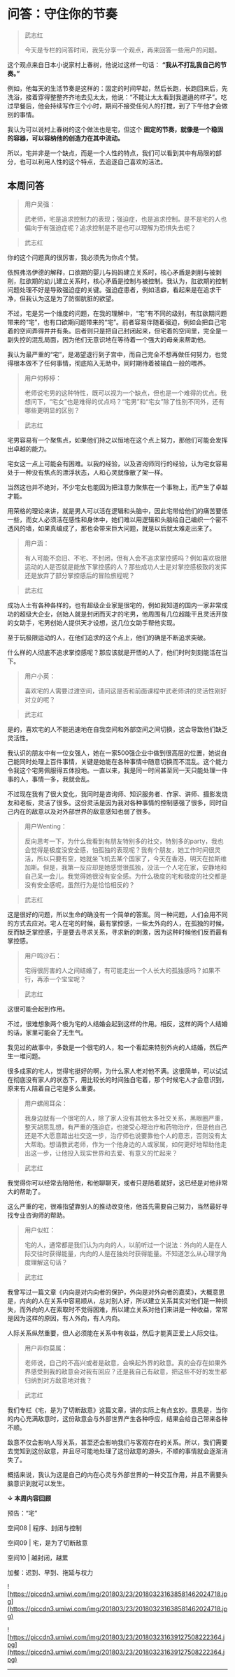 # 问答：守住你的节奏

> 武志红
> 
> 今天是专栏的问答时间，我先分享一个观点，再来回答一些用户的问题。

这个观点来自日本小说家村上春树，他说过这样一句话： **“我从不打乱我自己的节奏。”**

例如，他每天的生活节奏是这样的：固定的时间早起，然后长跑，长跑回来后，先洗浴，接着穿得整整齐齐地去见太太，他说：“不能让太太看到我邋遢的样子”。吃过早餐后，他会持续写作三个小时，期间不接受任何人的打搅，到了下午他才会做别的事情。

我认为可以说村上春树的这个做法也是宅，但这个 **固定的节奏，就像是一个稳固的容器，可以容纳他的创造力在其中流动。**

所以，宅并非是一个缺点，而是一个人性的特点，我们可以看到其中有局限的部分，也可以利用人性的这个特点，去追逐自己喜欢的活法。

## 本周问答

> 用户吴强：
> 
> 武老师，宅是追求控制力的表现；强迫症，也是追求控制。是不是宅的人也偏向于有强迫症呢？追求控制是不是也可以理解为恐惧失去呢？

> 武志红

你的这个问题真的很厉害，我必须先为你点个赞。

依照弗洛伊德的解释，口欲期的婴儿与妈妈建立关系时，核心矛盾是剥削与被剥削，肛欲期的幼儿建立关系时，核心矛盾是控制与被控制。我认为，肛欲期的控制问题处理不好是导致强迫症的关键。强迫症患者，例如洁癖，看起来是在追求干净，但我认为这是为了防御肮脏的欲望。

不过，宅是另一个维度的问题，在我的理解中，“宅”有不同的级别，有肛欲期问题带来的“宅”，也有口欲期问题带来的“宅”。前者容易伴随着强迫，例如会把自己宅着的空间弄得井井有条。后者则只是把自己封闭起来，但宅着的空间里，完全是一副失控的混乱局面，因为他们无意识地在等待着一个强大的母亲来帮助他。

我认为最严重的“宅”，是渴望退行到子宫中，而自己完全不想再做任何努力，也觉得根本做不了任何事情，彻底陷入无助中，同时期待着被输血一般的喂养。

> 用户何楟楟：
> 
> 老师说宅男的这种特性，既可以视为一个缺点，但也是一个难得的优点。我想问下，“宅女”也是难得的优点吗？“宅男”和“宅女”除了性别不同外，还有哪些更明显的区别？

> 武志红

宅男容易有一个聚焦点，如果他们持之以恒地在这个点上努力，那他们可能会发挥出卓越的能力。

宅女这一点上可能会有困难。以我的经验，以及咨询师同行的经验，认为宅女容易处于一种没有焦点的漂浮状态，人和心灵就像散了架一样。

当然这也并不绝对，不少宅女也能因为把注意力聚焦在一个事物上，而产生了卓越才能。

用荣格的理论来讲，就是男人可以活在逻辑和头脑中，因此宅带给他们的痛苦要低一些，而女人必须活在感性和身体中，她们难以用逻辑和头脑给自己编织一个密不透风的墙，如果真编成了，那也会带来巨大问题，就是以后就太难走出来了。

> 用户涵：
> 
> 有人可能不恋旧、不宅、不封闭，但有人会不追求掌控感吗？例如喜欢极限运动的人是否就是能放下掌控感的人？那些成功人士是对掌控感极致的发挥还是放弃了部分掌控感后的冒险旅程呢？

> 武志红

成功人士有各种各样的，也有超级企业家是很宅的，例如我知道的国内一家非常成功的超级大企业，创始人就是封闭而天才的宅男，他周围有几位超能干且灵活开放的女助手，宅男创始人提供天才设想，这几位女助手帮他实现。

至于玩极限运动的人，在他们追求的这个点上，他们的确是不断追求突破。

什么样的人彻底不追求掌控感呢？那应该就是开悟的人了，他们时时刻刻能活在当下。

> 用户小英：
> 
> 喜欢宅的人需要过渡空间，请问这是否和前面课程中武老师讲的灵活性刚好对立的呢？

> 武志红

是的，喜欢宅的人不能迅速地在自我空间和外部空间之间切换，这会导致他们缺乏灵活性。

我认识的朋友中有一位女强人，她在一家500强企业中做到很高层的位置，她说自己能同时处理上百件事情，关键是她能在各种事情中随意切换而不混乱。这个能力令我这个宅男佩服得五体投地。一直以来，我是同一时间甚至同一天只能处理一件事的人，事情一多，我就会乱。

不过现在我有了很大变化，我同时是咨询师、知识服务者、作家、讲师、摄影发烧友和老板，灵活了很多。这份灵活是因为我对各种事情的控制感强了很多，同时自己内在的敌意以及对外部世界的敌意感知也弱了很多。

> 用户Wenting：
> 
> 反向思考一下，为什么我看到有朋友特别多的社交，特别多的party，我也会觉得是极度没安全感，怕孤独的表现呢？我有个朋友，她工作时间很灵活，所以只要有空，她就坐飞机去某个国家了，今天在香港，明天在拉斯维加斯。但是，我第一反应却是她感觉很孤独，没法一个人宅在家，安静地和自己呆一会儿。我觉得她很没有安全感。为什么极度的宅和极度的社交都是没有安全感呢，虽然行为是恰恰相反的？

> 武志红

这是很好的问题，所以生命的确没有一个简单的答案。同一种问题，人们会用不同的方式去应对。宅人在宅的时候，最有掌控感，一些太外向的人，在孤独的时候，反而缺乏掌控感，于是要去寻求关系，寻求新的刺激，因为这种时候他们反而最有掌控感。

> 用户鸣沙石：
> 
> 宅得很厉害的人之间结婚了，有可能走出一个人长大的孤独感吗？如果不行，再添一个宝宝呢？

> 武志红

这很可能会起到作用。

不过，很难想象两个极为宅的人结婚会起到这样的作用。相反，这样的两个人结婚的话，家里可能会了无生气。

我见过的故事中，多数是一个很宅的人，和一个看起来特别外向的人结婚，然后产生一堆问题。

很多成家的宅人，觉得宅挺好的啊，为什么家人老对他不满。这很简单，可以试试在彻底没有家人的状态下，用比较长的时间独自宅着，那个时候宅人才会意识到，原来有人陪着自己宅是多么重要。

> 用户螺闹耳朵：
> 
> 我身边就有一个很宅的人，除了家人没有其他太多社交关系，黑眼圈严重，整天胡思乱想，有严重的强迫症，也接受心理治疗和药物治疗，但是他自己还是不大愿意踏出社交这一步，治疗师也说要靠他个人的意志，否则没有太大帮助。想请教武老师，作为一个他身边的人或家属，如何更好地帮助他走出这一步，让他投入现实世界和去爱、有意义的忙起来？

> 武志红

我觉得你可以经常去陪陪他，和他聊聊天，或者只是陪着就好，这已经是对他非常大的帮助了。

这么严重的宅，很难指望靠别人的推动改变他，他首先需要自己努力，当然最好寻找专业咨询师的帮助。

> 用户似虹：
> 
> 宅的人，通常都是我们认为内向的人，以前听过一个说法：外向的人是在人际交往时获得能量，内向的人是在独处时获得能量。不知道怎么从心理学角度理解这句话？

> 武志红

我曾写过一篇文章《内向是对内向者的保护，外向是对外向者的嘉奖》，大概意思是，内向的人在关系中容易顺从，总对别人好，所以建立关系其实对他们是一种损失，而外向的人在索取时不觉得困难，所以建立关系对他们来讲是一种收益，常常是因为这样的原因，有人外向，有人内向。

人际关系纵然重要，但人必须能在关系中有收益，然后才能真正爱上人际交往。

> 用户非你莫属：
> 
> 老师说，自己的不高兴或者是敌意，会唤起外界的敌意。真的会存在如果外界感受到我的敌意会对我有回应？还是我自己有敌意，把这些不好的发生都归纳到对方敌意地对我？

> 武志红

我们专栏《宅，是为了切断敌意》这篇文章，讲的实际上有点玄妙。意思是，当你的内心充满敌意时，这份敌意会与外部世界产生各种呼应，结果会给自己带来各种不顺。

敌意不仅会影响人际关系，甚至还会影响我们与客观存在的关系。所以，我们需要去觉知到这份敌意，并且尽可能地处理了这份敌意的源头，不顺的事情就会逐渐消失了。

概括来说，我认为这是自己的内在心灵与外部世界的一种交互作用，并且不需要头脑意识到就可以发生。

 **↓ 本周内容回顾**

预告：“宅”

空间08 | 程序、封闭与控制

空间09 | 宅，是为了切断敌意

空间10 | 越封闭，越累

加餐：迟到、早到、拖延与权力

![https://piccdn3.umiwi.com/img/201803/23/201803231638581462024718.jpg](https://piccdn3.umiwi.com/img/201803/23/201803231638581462024718.jpg)

![https://piccdn3.umiwi.com/img/201803/23/201803231639127508222364.jpg](https://piccdn3.umiwi.com/img/201803/23/201803231639127508222364.jpg)

---
